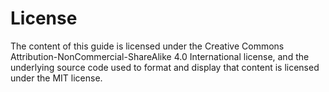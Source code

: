 # License

The content of this guide is licensed under the Creative Commons Attribution-NonCommercial-ShareAlike 4.0 International license, and the underlying source code used to format and display that content is licensed under the MIT license.
